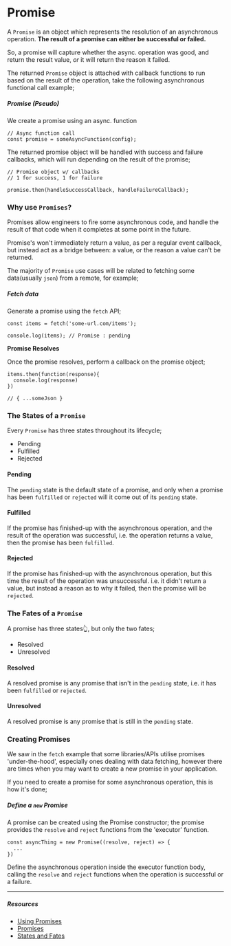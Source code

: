 # Promise

A `Promise` is an object which represents the resolution of an asynchronous operation. **The result of a promise can either be successful or failed.**

So, a promise will capture whether the async. operation was good, and return the result value, _or_ it will return the reason it failed.

The returned `Promise` object is attached with callback functions to run based on the result of the operation, take the following asynchronous functional call example;

##### Promise (Pseudo)

We create a promise using an async. function

```
// Async function call
const promise = someAsyncFunction(config);
```

The returned promise object will be handled with success and failure callbacks, which will run depending on the result of the promise;

```
// Promise object w/ callbacks
// 1 for success, 1 for failure

promise.then(handleSuccessCallback, handleFailureCallback);
```

### Why use `Promises`?

Promises allow engineers to fire some asynchronous code, and handle the result of that code when it completes at some point in the future.

Promise's won't immediately return a value, as per a regular event callback, but instead act as a bridge between: a value, or the reason a value can't be returned.

The majority of `Promise` use cases will be related to fetching some data(usually `json`) from a remote, for example;

##### Fetch data

Generate a promise using the `fetch` API;

```
const items = fetch('some-url.com/items');

console.log(items); // Promise : pending

```

**Promise Resolves**

Once the promise resolves, perform a callback on the promise object;

```
items.then(function(response){
  console.log(response)
})

// { ...someJson }

```

### The States of a `Promise`

Every `Promise` has three states throughout its lifecycle;

- Pending
- Fulfilled
- Rejected

#### **Pending**

The `pending` state is the default state of a promise, and only when a promise has been `fulfilled` or `rejected` will it come out of its `pending` state.

#### **Fulfilled**

If the promise has finished-up with the asynchronous operation, and the result of the operation was successful, i.e. the operation returns a value, then the promise has been `fulfilled`.

#### **Rejected**

If the promise has finished-up with the asynchronous operation, but this time the result of the operation was unsuccessful. i.e. it didn't return a value, but instead a reason as to why it failed, then the promise will be `rejected`.

### The Fates of a `Promise`

A promise has three states👆, but only the two fates;

- Resolved
- Unresolved

#### Resolved

A resolved promise is any promise that isn't in the `pending` state, i.e. it has been `fulfilled` or `rejected`.

#### Unresolved

A resolved promise is any promise that is still in the `pending` state.

### Creating Promises

We saw in the `fetch` example that some libraries/APIs utilise promises 'under-the-hood', especially ones dealing with data fetching, however there are times when you may want to create a new promise in your application.

If you need to create a promise for some asynchronous operation, this is how it's done;

##### Define a `new` Promise

A promise can be created using the Promise constructor; the promise provides the `resolve` and `reject` functions from the 'executor' function.

```
const asyncThing = new Promise((resolve, reject) => {
  ...
})
```

Define the asynchronous operation inside the executor function body, calling the `resolve` and `reject` functions when the operation is successful or a failure.

---

##### Resources

- [Using Promises](https://developer.mozilla.org/en-US/docs/Web/JavaScript/Guide/Using_promises)
- [Promises](https://developer.mozilla.org/en-US/docs/Web/JavaScript/Reference/Global_Objects/Promise)
- [States and Fates](https://github.com/domenic/promises-unwrapping/blob/master/docs/states-and-fates.md)

```

```
